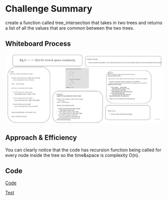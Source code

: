# Challenge Summary

create a function called tree_intersection that takes in two trees and returns a list of all the values that are common between the two trees.

## Whiteboard Process

![Image](./intersection.jpg)

## Approach & Efficiency

You can clearly notice that the code has recursion function being called for every node inside the tree so the time&space is complexity O(n).

## Code

[Code](./tree_intersection.py)

[Test](./test_tree_intersection.py)
